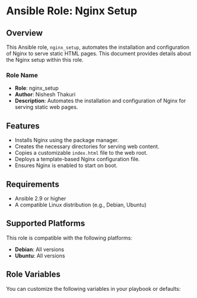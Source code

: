 # Ansible Role: Nginx Setup

## Overview

This Ansible role, `nginx_setup`, automates the installation and configuration of Nginx to serve static HTML pages. This document provides details about the Nginx setup within this role.

### Role Name

- **Role**: nginx_setup
- **Author**: Nishesh Thakuri
- **Description**: Automates the installation and configuration of Nginx for serving static web pages.

## Features

- Installs Nginx using the package manager.
- Creates the necessary directories for serving web content.
- Copies a customizable `index.html` file to the web root.
- Deploys a template-based Nginx configuration file.
- Ensures Nginx is enabled to start on boot.

## Requirements

- Ansible 2.9 or higher
- A compatible Linux distribution (e.g., Debian, Ubuntu)

## Supported Platforms

This role is compatible with the following platforms:

- **Debian**: All versions
- **Ubuntu**: All versions

## Role Variables

You can customize the following variables in your playbook or defaults:
